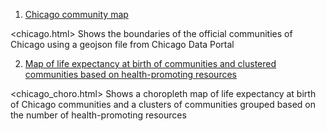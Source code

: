 1. [Chicago community map](https://drive.google.com/file/d/1LSIHJzml9GD9YIumUdRiHy7un8FzjV0F/view?usp=sharing "chicago.html")

<chicago.html>
Shows the boundaries of the official communities of Chicago using a geojson file from Chicago Data Portal

2. [Map of life expectancy at birth of communities and clustered communities based on health-promoting resources](https://drive.google.com/file/d/16KcOULzSSb_xuNhL7Sg3TnJIL6fgQBAn/view?usp=sharing "chicago_choro.html")

<chicago_choro.html>
Shows a choropleth map of life expectancy at birth of Chicago communities and a clusters of communities grouped based on the number of health-promoting resources
